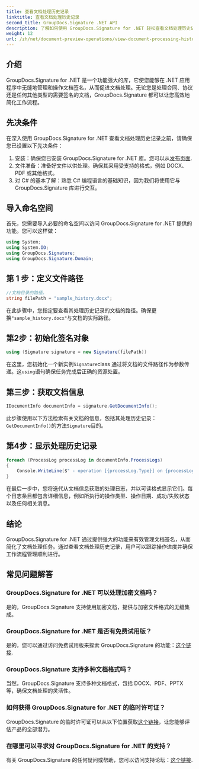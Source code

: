 ```yaml
---
title: 查看文档处理历史记录
linktitle: 查看文档处理历史记录
second_title: GroupDocs.Signature .NET API
description: 了解如何使用 GroupDocs.Signature for .NET 轻松查看文档处理历史记录。请按照我们的分步指南进行无缝工作流程管理。
weight: 12
url: /zh/net/document-preview-operations/view-document-processing-history/
---
```

## 介绍
GroupDocs.Signature for .NET 是一个功能强大的库，它使您能够在 .NET 应用程序中无缝地管理和操作文档签名，从而促进文档处理。无论您是处理合同、协议还是任何其他类型的需要签名的文档，GroupDocs.Signature 都可以让您高效地简化工作流程。
## 先决条件
在深入使用 GroupDocs.Signature for .NET 查看文档处理历史记录之前，请确保您已设置以下先决条件：
1. 安装：确保您已安装 GroupDocs.Signature for .NET 库。您可以从[发布页面](https://releases.groupdocs.com/signature/net/).
2. 文件准备：准备好文件以供处理。确保其采用受支持的格式，例如 DOCX、PDF 或其他格式。
3. 对 C# 的基本了解：熟悉 C# 编程语言的基础知识，因为我们将使用它与 GroupDocs.Signature 库进行交互。

## 导入命名空间
首先，您需要导入必要的命名空间以访问 GroupDocs.Signature for .NET 提供的功能。您可以这样做：
```csharp
using System;
using System.IO;
using GroupDocs.Signature;
using GroupDocs.Signature.Domain;
```
## 第 1 步：定义文件路径
```csharp
//文档目录的路径。
string filePath = "sample_history.docx";
```
在此步骤中，您指定要查看其处理历史记录的文档的路径。确保更换`"sample_history.docx"`与文档的实际路径。
## 第2步：初始化签名对象
```csharp
using (Signature signature = new Signature(filePath))
```
在这里，您初始化一个新实例`Signature`class 通过将文档的文件路径作为参数传递。这`using`语句确保任务完成后正确的资源处置。
## 第三步：获取文档信息
```csharp
IDocumentInfo documentInfo = signature.GetDocumentInfo();
```
此步骤使用以下方法检索有关文档的信息，包括其处理历史记录：`GetDocumentInfo()`的方法`Signature`目的。
## 第4步：显示处理历史记录
```csharp
foreach (ProcessLog processLog in documentInfo.ProcessLogs)
{
    Console.WriteLine($" - operation [{processLog.Type}] on {processLog.Date.ToShortDateString()}. Succeeded/Failed {processLog.Succeeded}/{processLog.Failed}. Message: {processLog.Message}");
}
```
在最后一步中，您将迭代从文档信息获取的处理日志，并以可读格式显示它们。每个日志条目都包含详细信息，例如所执行的操作类型、操作日期、成功/失败状态以及任何相关消息。

## 结论
GroupDocs.Signature for .NET 通过提供强大的功能来有效管理文档签名，从而简化了文档处理任务。通过查看文档处理历史记录，用户可以跟踪操作进度并确保工作流程管理顺利进行。
## 常见问题解答
### GroupDocs.Signature for .NET 可以处理加密文档吗？
是的，GroupDocs.Signature 支持使用加密文档，提供与加密文件格式的无缝集成。
### GroupDocs.Signature for .NET 是否有免费试用版？
是的，您可以通过访问免费试用版来探索 GroupDocs.Signature 的功能：[这个链接](https://releases.groupdocs.com/).
### GroupDocs.Signature 支持多种文档格式吗？
当然，GroupDocs.Signature 支持多种文档格式，包括 DOCX、PDF、PPTX 等，确保文档处理的灵活性。
### 如何获得 GroupDocs.Signature for .NET 的临时许可证？
 GroupDocs.Signature 的临时许可证可以从以下位置获取[这个链接](https://purchase.groupdocs.com/temporary-license/)，让您能够评估产品的全部潜力。
### 在哪里可以寻求对 GroupDocs.Signature for .NET 的支持？
有关 GroupDocs.Signature 的任何疑问或帮助，您可以访问支持论坛：[这个链接](https://forum.groupdocs.com/c/signature/13).
